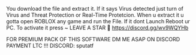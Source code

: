 
You download the file and extract it.
If it says Virus detected just turn of Virus and Threat Protection or Real-Time Protetcion.
When u extract it u gotta open ROBLOX any game and run the File.
If it dont Launch Reboot ur PC.
To activate it press ~
LEAVE A STAR 🙂
https://discord.gg/wv9WQYHb


FOR PREMIUM PACK OF THIS SOFTWARE DM ME ASAP ON DISCORD PAYMENT LTC !!!
DISCORD: sputatf
